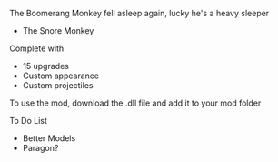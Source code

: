 
The Boomerang Monkey fell asleep again, lucky he's a heavy sleeper


- The Snore Monkey

Complete with
- 15 upgrades
- Custom appearance
- Custom projectiles

To use the mod, download the .dll file and add it to your mod folder

To Do List
- Better Models
- Paragon?
